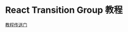 # React Transition Group 教程
[教程传送门](https://readme.codermore.com/2021/01/17/React-Transition-Group-%E6%95%99%E7%A8%8B/)
